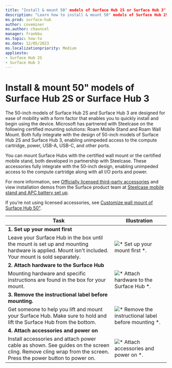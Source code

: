 ```yaml
---
title: "Install & mount 50" models of Surface Hub 2S or Surface Hub 3"
description: "Learn how to install & mount 50" models of Surface Hub 2S or Surface Hub 3."
ms.prod: surface-hub
author: coveminer
ms.author: chauncel
manager: frankbu
ms.topic: how-to
ms.date: 12/05/2023
ms.localizationpriority: Medium
appliesto:
- Surface Hub 2S
- Surface Hub 3
---
```


# Install & mount 50" models of Surface Hub 2S or Surface Hub 3

The 50-inch models of Surface Hub 2S and Surface Hub 3 are designed for ease of mobility with a form factor that enables you to quickly install and begin using the device. Microsoft has partnered with Steelcase on the following certified mounting solutions: Roam Mobile Stand and Roam Wall Mount. Both fully integrate with the design of 50-inch models of Surface Hub 2S and Surface Hub 3, enabling unimpeded access to the compute cartridge, power, USB-A, USB-C, and other ports.

You can mount Surface Hubs with the certified wall mount or the certified mobile stand, both developed in partnership with Steelcase. These accessories fully integrate with the 50-inch design, enabling unimpeded access to the compute cartridge along with all I/O ports and power.

For more information, see [Officially licensed third-party accessories](https://licensedhardware.azurewebsites.net/surface) and view installation demos from the Surface product team at [Steelcase mobile stand and APC battery set up](https://youtu.be/VTzdu4Skpkg).

If you’re not using licensed accessories, see [Customize wall mount of Surface Hub 50"](surface-hub-custom-install.md).

| Task | Illustration|
|------|-------------|
| **1. Set up your mount first** | |
| Leave your Surface Hub in the box until the mount is set up and mounting hardware is applied. Mount isn't included. Your mount is sold separately. | ![* Set up your mount first *.](images/sh2-setup-1.png) <br> |
| **2. Attach hardware to the Surface Hub** | |
| Mounting hardware and specific instructions are found in the box for your mount. | ![* Attach hardware to the Surface Hub *.](images/sh2-setup-2.png) <br> |
| **3. Remove the instructional label before mounting.** | |
| Get someone to help you lift and mount your Surface Hub. Make sure to hold and lift the Surface Hub from the bottom. | ![* Remove the instructional label before mounting *.](images/sh2-setup-3.png) <br> |
| **4. Attach accessories and power on** | |
| Install accessories and attach power cable as shown. See guides on the screen cling. Remove cling wrap from the screen. Press the power button to power on. | ![* Attach accessories and power on *.](images/sh2-setup-4.png) <br> |
